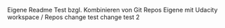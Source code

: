 Eigene Readme
Test bzgl. Kombinieren von Git Repos
Eigene mit Udacity workspace / Repos
change test
change test 2
